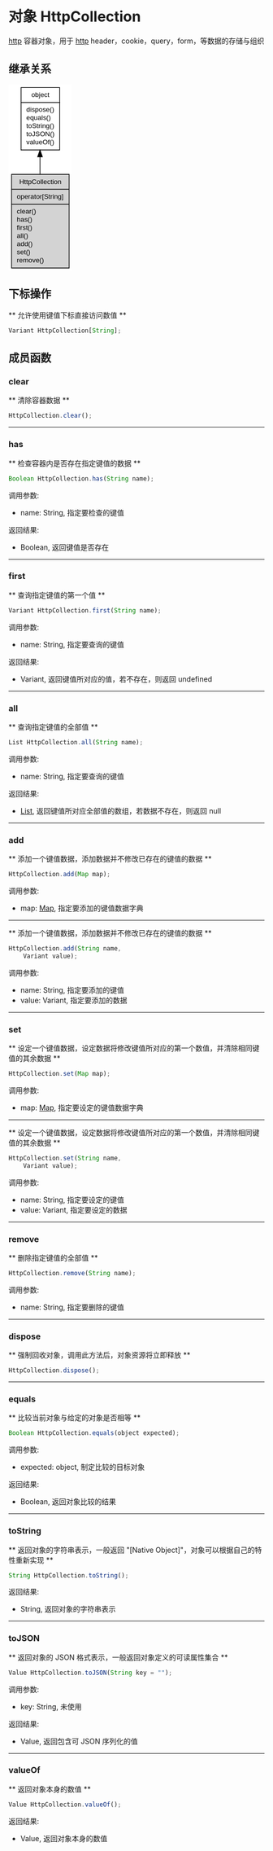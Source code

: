 # 对象 HttpCollection
[http](../../module/ifs/http.md) 容器对象，用于 [http](../../module/ifs/http.md) header，cookie，query，form，等数据的存储与组织

## 继承关系
<div class="inherits"><svg width="93pt" height="274pt" viewBox="0.00 0.00 93.00 274.00" xmlns="http://www.w3.org/2000/svg" xmlns:xlink="http://www.w3.org/1999/xlink">
<g id="graph0" class="graph" transform="scale(1 1) rotate(0) translate(4 270)">
<title>%0</title>
<polygon fill="#ffffff" stroke="transparent" points="-4,4 -4,-270 89,-270 89,4 -4,4"/>
<!-- object -->
<g id="node1" class="node">
<title>object</title>
<g id="a_node1"><a xlink:href="object.md" xlink:title="object">
<polygon fill="#ffffff" stroke="transparent" points="14,-174 14,-266 71,-266 71,-174 14,-174"/>
<polygon fill="none" stroke="#000000" points="14.5,-244 14.5,-266 71.5,-266 71.5,-244 14.5,-244"/>
<text text-anchor="start" x="29.6625" y="-252" font-family="Helvetica,sans-Serif" font-size="10.00" fill="#000000">object</text>
<polygon fill="none" stroke="#000000" points="14.5,-174 14.5,-244 71.5,-244 71.5,-174 14.5,-174"/>
<text text-anchor="start" x="19.5" y="-230" font-family="Helvetica,sans-Serif" font-size="10.00" fill="#000000"> dispose()</text>
<text text-anchor="start" x="19.5" y="-218" font-family="Helvetica,sans-Serif" font-size="10.00" fill="#000000"> equals()</text>
<text text-anchor="start" x="19.5" y="-206" font-family="Helvetica,sans-Serif" font-size="10.00" fill="#000000"> toString()</text>
<text text-anchor="start" x="19.5" y="-194" font-family="Helvetica,sans-Serif" font-size="10.00" fill="#000000"> toJSON()</text>
<text text-anchor="start" x="19.5" y="-182" font-family="Helvetica,sans-Serif" font-size="10.00" fill="#000000"> valueOf()</text>
</a>
</g>
</g>
<!-- HttpCollection -->
<g id="node2" class="node">
<title>HttpCollection</title>
<g id="a_node2"><a xlink:title="HttpCollection">
<polygon fill="#d3d3d3" stroke="transparent" points="0,0 0,-138 85,-138 85,0 0,0"/>
<polygon fill="none" stroke="#000000" points=".5,-116 .5,-138 85.5,-138 85.5,-116 .5,-116"/>
<text text-anchor="start" x="11.8865" y="-124" font-family="Helvetica,sans-Serif" font-size="10.00" fill="#000000">HttpCollection</text>
<polygon fill="none" stroke="#000000" points=".5,-94 .5,-116 85.5,-116 85.5,-94 .5,-94"/>
<text text-anchor="start" x="5.5" y="-102" font-family="Helvetica,sans-Serif" font-size="10.00" fill="#000000"> operator[String]</text>
<polygon fill="none" stroke="#000000" points=".5,0 .5,-94 85.5,-94 85.5,0 .5,0"/>
<text text-anchor="start" x="5.5" y="-80" font-family="Helvetica,sans-Serif" font-size="10.00" fill="#000000"> clear()</text>
<text text-anchor="start" x="5.5" y="-68" font-family="Helvetica,sans-Serif" font-size="10.00" fill="#000000"> has()</text>
<text text-anchor="start" x="5.5" y="-56" font-family="Helvetica,sans-Serif" font-size="10.00" fill="#000000"> first()</text>
<text text-anchor="start" x="5.5" y="-44" font-family="Helvetica,sans-Serif" font-size="10.00" fill="#000000"> all()</text>
<text text-anchor="start" x="5.5" y="-32" font-family="Helvetica,sans-Serif" font-size="10.00" fill="#000000"> add()</text>
<text text-anchor="start" x="5.5" y="-20" font-family="Helvetica,sans-Serif" font-size="10.00" fill="#000000"> set()</text>
<text text-anchor="start" x="5.5" y="-8" font-family="Helvetica,sans-Serif" font-size="10.00" fill="#000000"> remove()</text>
</a>
</g>
</g>
<!-- object&#45;&gt;HttpCollection -->
<g id="edge1" class="edge">
<title>object-&gt;HttpCollection</title>
<path fill="none" stroke="#000000" d="M42.5,-163.8676C42.5,-155.5006 42.5,-146.7932 42.5,-138.1957"/>
<polygon fill="#000000" stroke="#000000" points="39.0001,-163.8745 42.5,-173.8745 46.0001,-163.8746 39.0001,-163.8745"/>
</g>
</g>
</svg></div>

## 下标操作
        
** 允许使用键值下标直接访问数值 **

```JavaScript
Variant HttpCollection[String];
```

## 成员函数
        
### clear
** 清除容器数据 **

```JavaScript
HttpCollection.clear();
```

--------------------------
### has
** 检查容器内是否存在指定键值的数据 **

```JavaScript
Boolean HttpCollection.has(String name);
```

调用参数:
* name: String, 指定要检查的键值

返回结果:
* Boolean, 返回键值是否存在

--------------------------
### first
** 查询指定键值的第一个值 **

```JavaScript
Variant HttpCollection.first(String name);
```

调用参数:
* name: String, 指定要查询的键值

返回结果:
* Variant, 返回键值所对应的值，若不存在，则返回 undefined

--------------------------
### all
** 查询指定键值的全部值 **

```JavaScript
List HttpCollection.all(String name);
```

调用参数:
* name: String, 指定要查询的键值

返回结果:
* [List](List.md), 返回键值所对应全部值的数组，若数据不存在，则返回 null

--------------------------
### add
** 添加一个键值数据，添加数据并不修改已存在的键值的数据 **

```JavaScript
HttpCollection.add(Map map);
```

调用参数:
* map: [Map](Map.md), 指定要添加的键值数据字典

--------------------------
** 添加一个键值数据，添加数据并不修改已存在的键值的数据 **

```JavaScript
HttpCollection.add(String name,
    Variant value);
```

调用参数:
* name: String, 指定要添加的键值
* value: Variant, 指定要添加的数据

--------------------------
### set
** 设定一个键值数据，设定数据将修改键值所对应的第一个数值，并清除相同键值的其余数据 **

```JavaScript
HttpCollection.set(Map map);
```

调用参数:
* map: [Map](Map.md), 指定要设定的键值数据字典

--------------------------
** 设定一个键值数据，设定数据将修改键值所对应的第一个数值，并清除相同键值的其余数据 **

```JavaScript
HttpCollection.set(String name,
    Variant value);
```

调用参数:
* name: String, 指定要设定的键值
* value: Variant, 指定要设定的数据

--------------------------
### remove
** 删除指定键值的全部值 **

```JavaScript
HttpCollection.remove(String name);
```

调用参数:
* name: String, 指定要删除的键值

--------------------------
### dispose
** 强制回收对象，调用此方法后，对象资源将立即释放 **

```JavaScript
HttpCollection.dispose();
```

--------------------------
### equals
** 比较当前对象与给定的对象是否相等 **

```JavaScript
Boolean HttpCollection.equals(object expected);
```

调用参数:
* expected: object, 制定比较的目标对象

返回结果:
* Boolean, 返回对象比较的结果

--------------------------
### toString
** 返回对象的字符串表示，一般返回 "[Native Object]"，对象可以根据自己的特性重新实现 **

```JavaScript
String HttpCollection.toString();
```

返回结果:
* String, 返回对象的字符串表示

--------------------------
### toJSON
** 返回对象的 JSON 格式表示，一般返回对象定义的可读属性集合 **

```JavaScript
Value HttpCollection.toJSON(String key = "");
```

调用参数:
* key: String, 未使用

返回结果:
* Value, 返回包含可 JSON 序列化的值

--------------------------
### valueOf
** 返回对象本身的数值 **

```JavaScript
Value HttpCollection.valueOf();
```

返回结果:
* Value, 返回对象本身的数值

